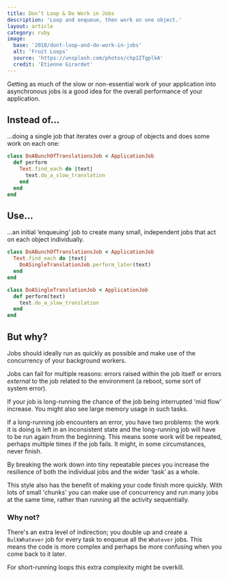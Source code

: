 ```yaml
---
title: Don’t Loop & Do Work in Jobs
description: 'Loop and enqueue, then work on one object.'
layout: article
category: ruby
image:
  base: '2018/dont-loop-and-do-work-in-jobs'
  alt: 'Fruit Loops'
  source: 'https://unsplash.com/photos/chp1ITgplkA'
  credit: 'Etienne Girardet'
---
```


Getting as much of the slow or non-essential work of your application into asynchronous jobs is a good idea for the overall performance of your application.

## Instead of…

...doing a single job that iterates over a group of objects and does some work on each one:

```ruby
class DoABunchOfTranslationsJob < ApplicationJob
  def perform
    Text.find_each do |text|
      text.do_a_slow_translation
    end
  end
end
```


## Use…

...an initial ‘enqueuing’ job to create many small, independent jobs that act on each object individually.

```ruby
class DoABunchOfTranslationsJob < ApplicationJob
  Text.find_each do |text|
    DoASingleTranslationJob.perform_later(text)
  end
end

class DoASingleTranslationJob < ApplicationJob
  def perform(text)
    text.do_a_slow_translation
  end
end
```


## But why?

Jobs should ideally run as quickly as possible and make use of the concurrency of your background workers.

Jobs can fail for multiple reasons: errors raised within the job itself or errors _external_ to the job related to the environment (a reboot, some sort of system error).

If your job is long-running the chance of the job being interrupted 'mid flow' increase. You might also see large memory usage in such tasks.

If a long-running job encounters an error, you have two problems: the work it is doing is left in an inconsistent state and the long-running job will have to be run again from the beginning. This means some work will be repeated, perhaps multiple times if the job fails. It might, in some circumstances, never finish.

By breaking the work down into tiny repeatable pieces you increase the resilience of both the individual jobs and the wider ‘task’ as a whole.

This style also has the benefit of making your code finish more quickly. With lots of small 'chunks' you can make use of concurrency and run many jobs at the same time, rather than running all the activity sequentially.


### Why not?

There's an extra level of indirection; you double up and create a `BulkWhatever` job for every task to enqueue all the `Whatever` jobs. This means the code is more complex and perhaps be more confusing when you come back to it later.

For short-running loops this extra complexity might be overkill.
